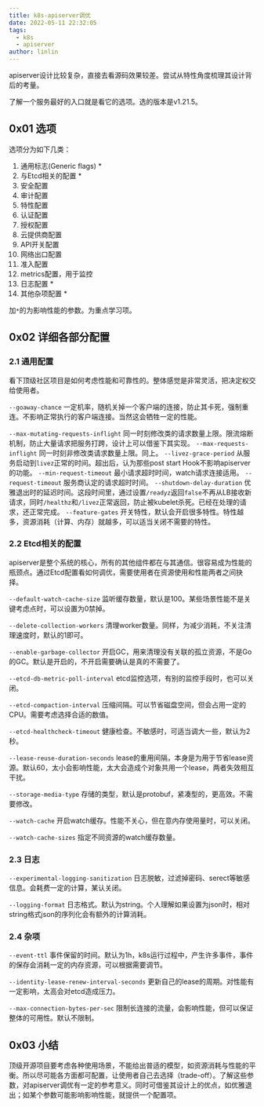 ```yaml
---
title: k8s-apiserver调优
date: 2022-05-11 22:32:05
tags: 
  - k8s
  - apiserver
author: linlin
---
```


apiserver设计比较复杂，直接去看源码效果较差。尝试从特性角度梳理其设计背后的考量。

了解一个服务最好的入口就是看它的选项。选的版本是v1.21.5。

## 0x01 选项

选项分为如下几类：

1. 通用标志(Generic flags) *
2. 与Etcd相关的配置 *
3. 安全配置
4. 审计配置
5. 特性配置
6. 认证配置
7. 授权配置
8. 云提供商配置
9. API开关配置
9. 网络出口配置
10. 准入配置
11. metrics配置，用于监控
12. 日志配置 *
13. 其他杂项配置 *

加`*`的为影响性能的参数。为重点学习项。

## 0x02 详细各部分配置

### 2.1 通用配置

看下顶级社区项目是如何考虑性能和可靠性的。整体感觉是非常灵活，把决定权交给使用者。

`--goaway-chance`
一定机率，随机关掉一个客户端的连接，防止其卡死，强制重连。不影响正常执行的客户端连接。当然这会牺牲一定的性能。
<!--more-->

`--max-mutating-requests-inflight`
同一时刻修改类的请求数量上限。限流熔断机制，防止大量请求把服务打跨，设计上可以借鉴下其实现。
`--max-requests-inflight`
同一时刻非修改类请求数量上限。同上。
`--livez-grace-period`
从服务启动到`livez`正常的时间。超出后，认为那些post start Hook不影响apiserver的功能。
`--min-request-timeout`
最小请求超时时间，watch请求连接适用。
`--request-timeout`
服务商认定的请求超时时间。
`--shutdown-delay-duration`
优雅退出时的延迟时间。这段时间里，通过设置`/readyz`返回`false`不再从LB接收新请求，同时`/healthz`和`/livez`正常返回，防止被kubelet杀死。已经在处理的请求，还正常完成。
`--feature-gates`
开关特性，默认会开启很多特性。特性越多，资源消耗（计算、内存）就越多，可以适当关闭不需要的特性。

### 2.2 Etcd相关的配置

apiserver是整个系统的核心，所有的其他组件都在与其通信。很容易成为性能的瓶颈点。通过Etcd配置看如何调优，需要使用者在资源使用和性能两者之间抉择。

`--default-watch-cache-size`
监听缓存数量，默认是100。某些场景性能不是关键考虑点时，可以设置为0禁掉。

`--delete-collection-workers`
清理worker数量。同样，为减少消耗，不关注清理速度时，默认的1即可。

`--enable-garbage-collector`
开启GC，用来清理没有关联的孤立资源，不是Go的GC。默认是开启的，不开启需要确认是真的不需要了。

`--etcd-db-metric-poll-interval`
etcd监控选项，有别的监控手段时，也可以关闭。

`--etcd-compaction-interval`
压缩间隔。可以节省磁盘空间，但会占用一定的CPU。需要考虑选择合适的数值。

`--etcd-healthcheck-timeout`
健康检查。不敏感时，可适当调大一些，默认为2秒。

`--lease-reuse-duration-seconds`
lease的重用间隔，本身是为用于节省lease资源。默认60，太小会影响性能，太大会造成个对象共用一个lease，两者失效相互干扰。

`--storage-media-type`
存储的类型，默认是protobuf，紧凑型的，更高效。不需要修改。

`--watch-cache`
开启watch缓存。性能不关心，但在意内存使用量时，可以关闭。

`--watch-cache-sizes`
指定不同资源的watch缓存数量。

### 2.3 日志

`--experimental-logging-sanitization`
日志脱敏，过滤掉密码、serect等敏感信息。会耗费一定的计算，某认关闭。

`--logging-format`
日志格式。默认为string。个人理解如果设置为json时，相对string格式json的序列化会有额外的计算消耗。


### 2.4 杂项

`--event-ttl`
事件保留的时间。默认为1h，k8s运行过程中，产生许多事件，事件的保存会消耗一定的内存资源，可以根据需要调节。

`--identity-lease-renew-interval-seconds`
更新自己的lease的周期。对性能有一定影响，太高会对etcd造成压力。

`--max-connection-bytes-per-sec`
限制长连接的流量，会影响性能，但可以保证整体的可用性。默认不限制。


## 0x03 小结

顶级开源项目要考虑各种使用场景，不能给出普适的模型，如资源消耗与性能的平衡。所以尽可能各方面都可配置，让使用者自己去选择（trade-off）。了解这些参数，对apiserver调优有一定的参考意义。同时可借鉴其设计上的优点，如优雅退出；如某个参数可能影响影响性能，就提供一个配置项。
